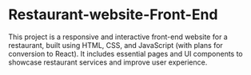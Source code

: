 # Restaurant-website-Front-End
This project is a responsive and interactive front-end website for a restaurant, built using HTML, CSS, and JavaScript (with plans for conversion to React). It includes essential pages and UI components to showcase restaurant services and improve user experience.
